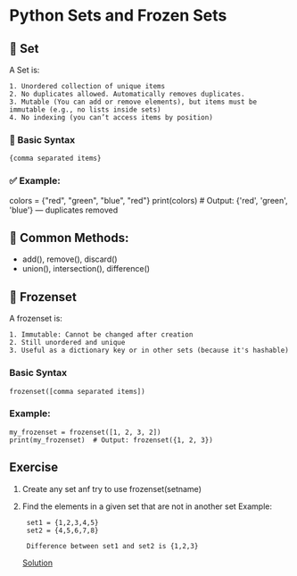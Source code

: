 # Python Sets and Frozen Sets

## 🧮 Set
A Set is:

    1. Unordered collection of unique items
    2. No duplicates allowed. Automatically removes duplicates.
    3. Mutable (You can add or remove elements), but items must be immutable (e.g., no lists inside sets)
    4. No indexing (you can’t access items by position)
  
### 🔧 Basic Syntax
    {comma separated items}

### ✅ Example:
   colors = {"red", "green", "blue", "red"}
    print(colors)  # Output: {'red', 'green', 'blue'} — duplicates removed

## 🔧 Common Methods:
* add(), remove(), discard()
* union(), intersection(), difference()

## 🧊 Frozenset

A frozenset is:

    1. Immutable: Cannot be changed after creation
    2. Still unordered and unique
    3. Useful as a dictionary key or in other sets (because it's hashable)  

### Basic Syntax
    frozenset([comma separated items])

### Example:
    my_frozenset = frozenset([1, 2, 3, 2])
    print(my_frozenset)  # Output: frozenset({1, 2, 3})


## Exercise

1. Create any set anf try to use frozenset(setname)

2. Find the elements in a given set that are not in another set
Example:

        set1 = {1,2,3,4,5}
        set2 = {4,5,6,7,8}

        Difference between set1 and set2 is {1,2,3}
   
   [Solution](https://github.com/riteshsingh84/python/tree/main/Basics/19_sets_frozensets/exercise.py)
